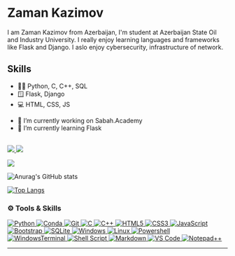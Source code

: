 # Zaman Kazimov
I am Zaman Kazimov from Azerbaijan, I'm student at Azerbaijan State Oil and Industry University. I really enjoy learning languages and frameworks like Flask and Django. I aslo enjoy cybersecurity, infrastructure of network.

## Skills
* 🧑‍💻 Python, C, C++, SQL
* 🪟 Flask, Django
* 💻 HTML, CSS, JS



- 🔭 I’m currently working on Sabah.Academy 
- 🌱 I’m currently learning Flask 
<br></br>
<a href="https://www.linkedin.com/in/zaman-kazimov-b4a627238/">
<img src="https://img.shields.io/badge/LinkedIn-0077B5?style=for-the-badge&logo=linkedin&logoColor=white">
</a> 
<a href="https://github.com/kazimovzaman2">
<img src="https://img.shields.io/badge/GitHub-100000?style=for-the-badge&logo=github&logoColor=white">
</a>

![](https://komarev.com/ghpvc/?username=kazimovzaman2&color=green)


![Anurag's GitHub stats](https://github-readme-stats.vercel.app/api?username=kazimovzaman2&theme=chartreuse-dark&show_icons=true)

[![Top Langs](https://github-readme-stats.vercel.app/api/top-langs/?username=kazimovzaman2&layout=compact&theme=chartreuse-dark)](https://github.com/anuraghazra/github-readme-stats)



### ⚙️ Tools & Skills
<p align="left">
<a href="#">
<img alt="Python" src="https://img.shields.io/badge/Python-FFD43B?style=for-the-badge&logo=python&logoColor=darkgreen"/>
<img alt="Conda" src="https://img.shields.io/badge/conda-342B029.svg?&style=for-the-badge&logo=anaconda&logoColor=white"/>
<img alt="Git" src="https://img.shields.io/badge/GIT-E44C30?style=for-the-badge&logo=git&logoColor=white"/>
<img alt="C" src="https://img.shields.io/badge/C-00599C?style=for-the-badge&logo=c&logoColor=white"/>
<img alt="C++" src="https://img.shields.io/badge/C%2B%2B-00599C?style=for-the-badge&logo=c%2B%2B&logoColor=white"/>
<img alt="HTML5" src="https://img.shields.io/badge/HTML5-E34F26?style=for-the-badge&logo=html5&logoColor=white"/>
<img alt="CSS3" src="https://img.shields.io/badge/CSS3-1572B6?style=for-the-badge&logo=css3&logoColor=white"/>
<img alt="JavaScript" src="https://img.shields.io/badge/JavaScript-323330?style=for-the-badge&logo=javascript&logoColor=F7DF1E"/>
<img alt="Bootstrap" src="https://img.shields.io/badge/Bootstrap-563D7C?style=for-the-badge&logo=bootstrap&logoColor=white"/>
<img alt="SQLite" src="https://img.shields.io/badge/SQLite-07405E?style=for-the-badge&logo=sqlite&logoColor=white"/>
<img alt="Windows" src="https://img.shields.io/badge/Windows-00A4EF?style=for-the-badge&logo=windows&logoColor=white"/>
<img alt="Linux" src="https://img.shields.io/badge/Linux-FCC624?style=for-the-badge&logo=linux&logoColor=black"/>
<img alt="Powershell" src="https://img.shields.io/badge/PowerShell-5391FE?style=for-the-badge&logo=PowerShell&logoColor=white"/>
<img alt="WindowsTerminal" src="https://img.shields.io/badge/windows%20terminal-4D4D4D?style=for-the-badge&logo=windows%20terminal&logoColor=white"/>	
<img alt="Shell Script" src="https://img.shields.io/badge/shell_script%20-%23121011.svg?&style=for-the-badge&logo=gnu-bash&logoColor=white"/>
<img alt="Markdown" src="https://img.shields.io/badge/Markdown-acacac?style=for-the-badge&logo=markdown&logoColor=black"/>
<img alt="VS Code" src="https://img.shields.io/badge/Visual_Studio_Code-0078D4?style=for-the-badge&logo=visual%20studio%20code&logoColor=white"/>
<img alt="Notepad++" src="https://img.shields.io/badge/Notepad++-90E59A.svg?style=for-the-badge&logo=notepad%2B%2B&logoColor=black"/>
</a>
</p>

---
